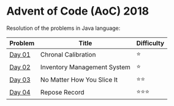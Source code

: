 # Advent of Code (AoC) 2018

Resolution of the problems in Java language:

| Problem      | Title                              | Difficulty                     |
| ------------ | ---------------------------------- | ------------------------------ |
| [Day 01](01) | Chronal Calibration                | :star:                         |
| [Day 02](02) | Inventory Management System        | :star:                         |
| [Day 03](03) | No Matter How You Slice It         | :star::star:                   |
| [Day 04](04) | Repose Record                      | :star::star::star:             |
